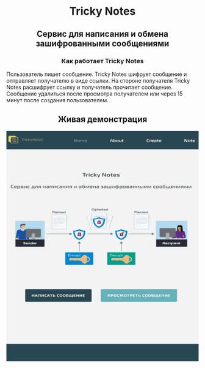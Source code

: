 <h1 align="center">Tricky Notes</h1>
<h2 align="center">Cервис для написания и обмена зашифрованными сообщениями</h2>

<h3 align="center">Как работает Tricky Notes</h3>
<p>Пользователь пишет сообщение. Tricky Notes шифрует сообщение и отправляет получателю в виде ссылки. На стороне получателя Tricky Notes расшифрует ссылку и получатель прочитает сообщение. Сообщение удалиться после просмотра получателем или через 15 минут после создания пользователем.</p>

<h2 align="center">Живая демонстрация</h2>
<p align="center"><img src="/preview.gif" width="610"></p>
